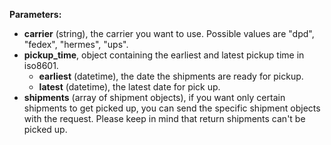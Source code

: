 __Parameters:__

- __carrier__ (string), the carrier you want to use. Possible values are "dpd", "fedex", "hermes", "ups".
- __pickup_time__, object containing the earliest and latest pickup time in iso8601.
  - __earliest__ (datetime), the date the shipments are ready for pickup.
  - __latest__ (datetime), the latest date for pick up.
- __shipments__ (array of shipment objects), if you want only certain shipments to get picked up,
you can send the specific shipment objects with the request. Please keep in mind that return
shipments can't be picked up.
